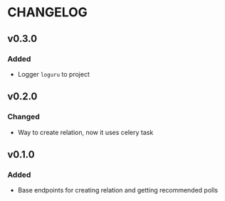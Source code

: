 # CHANGELOG

## v0.3.0

### Added

* Logger `loguru` to project

## v0.2.0

### Changed

* Way to create relation, now it uses celery task

## v0.1.0

### Added

* Base endpoints for creating relation and getting recommended polls
